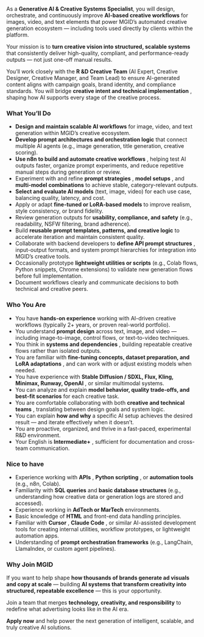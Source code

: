 As a **Generative AI & Creative Systems Specialist**, you will design,
orchestrate, and continuously improve **AI-based creative workflows** for
images, video, and text elements that power MGID’s automated creative
generation ecosystem — including tools used directly by clients within the
platform.

Your mission is to **turn creative vision into structured, scalable systems**
that consistently deliver high-quality, compliant, and performance-ready
outputs — not just one-off manual results.

You’ll work closely with the **R &D Creative Team** (AI Expert, Creative
Designer, Creative Manager, and Team Lead) to ensure AI-generated content
aligns with campaign goals, brand identity, and compliance standards. You will
bridge **creative intent and technical implementation** , shaping how AI
supports every stage of the creative process.

### **What You’ll Do**

  * **Design and maintain scalable AI workflows** for image, video, and text generation within MGID’s creative ecosystem.
  * **Develop prompt architectures and orchestration logic** that connect multiple AI agents (e.g., image generation, title generation, creative scoring).
  * **Use n8n to build and automate creative workflows** , helping test AI outputs faster, organize prompt experiments, and reduce repetitive manual steps during generation or review.
  * Experiment with and refine **prompt strategies** , **model setups** , and **multi-model combinations** to achieve stable, category-relevant outputs.
  * **Select and evaluate AI models** (text, image, video) for each use case, balancing quality, latency, and cost.
  * Apply or adapt **fine-tuned or LoRA-based models** to improve realism, style consistency, or brand fidelity.
  * Review generation outputs for **usability, compliance, and safety** (e.g., readability, NSFW filtering, brand adherence).
  * Build **reusable prompt templates, patterns, and creative logic** to accelerate iteration and maintain consistent quality.
  * Collaborate with backend developers to **define API prompt structures** , input-output formats, and system prompt hierarchies for integration into MGID’s creative tools.
  * Occasionally prototype **lightweight utilities or scripts** (e.g., Colab flows, Python snippets, Chrome extensions) to validate new generation flows before full implementation.
  * Document workflows clearly and communicate decisions to both technical and creative peers.

### **Who You Are**

  * You have **hands-on experience** working with AI-driven creative workflows (typically 2+ years, or proven real-world portfolio).
  * You understand **prompt design** across text, image, and video — including image-to-image, control flows, or text-to-video techniques.
  * You think in **systems and dependencies** , building repeatable creative flows rather than isolated outputs.
  * You are familiar with **fine-tuning concepts, dataset preparation, and LoRA adaptations** , and can work with or adjust existing models when needed.
  * You have experience with **Stable Diffusion / SDXL, Flux, Kling, Minimax, Runway, OpenAI** , or similar multimodal systems.
  * You can analyze and explain **model behavior, quality trade-offs, and best-fit scenarios** for each creative task.
  * You are comfortable collaborating with both **creative and technical teams** , translating between design goals and system logic.
  * You can explain **how and why** a specific AI setup achieves the desired result — and iterate effectively when it doesn’t.
  * You are proactive, organized, and thrive in a fast-paced, experimental R&D environment.
  * Your English is **Intermediate+** , sufficient for documentation and cross-team communication.

### **Nice to have**

  * Experience working with **APIs** , **Python scripting** , or **automation tools** (e.g., n8n, Colab).
  * Familiarity with **SQL queries** and **basic database structures** (e.g., understanding how creative data or generation logs are stored and accessed).
  * Experience working in **AdTech or MarTech** environments.
  * Basic knowledge of **HTML** and front-end data handling principles.
  * Familiar with **Cursor** , **Claude Code** , or similar AI-assisted development tools for creating internal utilities, workflow prototypes, or lightweight automation apps.
  * Understanding of **prompt orchestration frameworks** (e.g., LangChain, LlamaIndex, or custom agent pipelines).

### **Why Join MGID**

If you want to help shape **how thousands of brands generate ad visuals and
copy at scale** — building **AI systems that transform creativity into
structured, repeatable excellence** — this is your opportunity.

Join a team that merges **technology, creativity, and responsibility** to
redefine what advertising looks like in the AI era.

**Apply now** and help power the next generation of intelligent, scalable, and
truly creative AI solutions.
